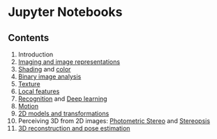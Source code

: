 # Jupyter Notebooks

## Contents

1. Introduction
2. [Imaging and image representations](Imaging.ipynb)
3. [Shading](Shading.ipynb) and [color](Color.ipynb)
4. [Binary image analysis](Binary.ipynb)
5. [Texture](Texture.ipynb)
6. [Local features](LocalFeatures.ipynb)
7. [Recognition](Recognition.ipynb)
   and [Deep learning](DeepLearning.ipynb)
8. [Motion](Motion.ipynb)
9. [2D models and transformations](2DModels.ipynb)
10. Perceiving 3D from 2D images: [Photometric Stereo](PhotometricStereo.ipynb) and [Stereopsis](Stereopsis.ipynb)
11. [3D reconstruction and pose estimation](3DReconstruction.ipynb)
